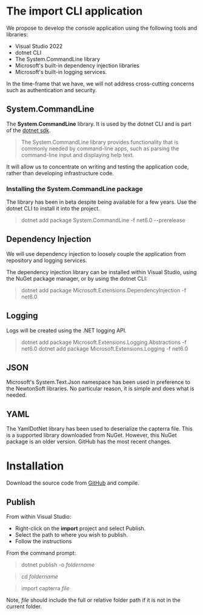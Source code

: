 # The **import** CLI application

We propose to develop the console application using the following tools and libraries:

* Visual Studio 2022
* dotnet CLI
* The System.CommandLine library
* Microsoft's built-in dependency injection libraries
* Microsoft's built-in logging services.

In the time-frame that we have, we will not address cross-cutting concerns such as authentication and security.

## System.CommandLine

The **System.CommandLine** library. It is used by the dotnet CLI and is part of the [dotnet sdk](https://github.com/dotnet/sdk). 

>The System.CommandLine library provides functionality that is commonly needed by command-line apps, such as parsing the command-line input and displaying help text.

It will allow us to concentrate on writing and testing the application code, rather than developing infrastructure code.

### Installing the **System.CommandLine** package
The library has been in beta despite being available for a few years. Use the dotnet CLI to install it into the project.

>dotnet add package System.CommandLine -f net6.0 --prerelease

## Dependency Injection

We will use dependency injection to loosely couple the application from  repository and logging services. 

The dependency injection library can be installed within Visual Studio, using the NuGet package manager, or by using the dotnet CLI:

>dotnet add package Microsoft.Extensions.DependencyInjection -f net6.0

## Logging

Logs will be created using the .NET logging API. 

>dotnet add package Microsoft.Extensions.Logging.Abstractions -f net6.0
>dotnet add package Microsoft.Extensions.Logging -f net6.0

## JSON
Microsoft's System.Text.Json namespace has been used in preference to the NewtonSoft libraries. No particular reason, it is simple and does what is needed.

## YAML
The YamlDotNet library has been used to deserialize the capterra file. This is a supported library downloaded from NuGet. However, this NuGet package is an older version. GitHub has the most recent changes.

# Installation
Download the source code from [GitHub](https://github.com/AndrewNnando/Gartner) and compile.

## Publish

From within Visual Studio:

* Right-click on the **import** project and select Publish.
* Select the path to where you wish to publish.
* Follow the instructions

From the command prompt:

>dotnet publish -o _foldername_

>cd _foldername_

>import capterra _file_


Note, _file_ should include the full or relative folder path if it is not in the current folder.
